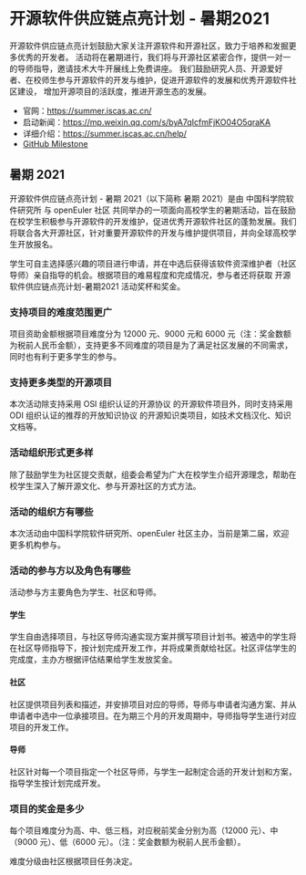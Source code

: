 # 开源软件供应链点亮计划 - 暑期2021

开源软件供应链点亮计划鼓励大家关注开源软件和开源社区，致力于培养和发掘更多优秀的开发者。
活动将在暑期进行，我们将与开源社区紧密合作，提供一对一的导师指导，邀请技术大牛开展线上免费讲座。
我们鼓励研究人员、开源爱好者、在校师生参与开源软件的开发与维护，促进开源软件的发展和优秀开源软件社区建设，
增加开源项目的活跃度，推进开源生态的发展。

- 官网：<https://summer.iscas.ac.cn/>
- 启动新闻：<https://mp.weixin.qq.com/s/byA7qIcfmFjKO04O5qraKA>
- 详细介绍：<https://summer.iscas.ac.cn/help/>
- [GitHub Milestone](https://github.com/fastcfs/summer-of-fastcfs/milestone/1)

## 暑期 2021

开源软件供应链点亮计划 - 暑期 2021（以下简称 暑期 2021）是由 中国科学院软件研究所 与 openEuler 社区 共同举办的一项面向高校学生的暑期活动，旨在鼓励在校学生积极参与开源软件的开发维护，促进优秀开源软件社区的蓬勃发展。我们将联合各大开源社区，针对重要开源软件的开发与维护提供项目，并向全球高校学生开放报名。

学生可自主选择感兴趣的项目进行申请，并在中选后获得该软件资深维护者（社区导师）亲自指导的机会。根据项目的难易程度和完成情况，参与者还将获取 开源软件供应链点亮计划-暑期2021 活动奖杯和奖金。

### 支持项目的难度范围更广

项目资助金额根据项目难度分为 12000 元、9000 元和 6000 元（注：奖金数额为税前人民币金额），支持更多不同难度的项目是为了满足社区发展的不同需求，同时也有利于更多学生的参与。

### 支持更多类型的开源项目

本次活动除支持采用 OSI 组织认证的开源协议 的开源软件项目外，同时支持采用 ODI 组织认证的推荐的开放知识协议 的开源知识类项目，如技术文档汉化、知识文档等。

### 活动组织形式更多样

除了鼓励学生为社区提交贡献，组委会希望为广大在校学生介绍开源理念，帮助在校学生深入了解开源文化、参与开源社区的方式方法。

### 活动的组织方有哪些

本次活动由中国科学院软件研究所、openEuler 社区主办，当前是第二届，欢迎更多机构参与。

### 活动的参与方以及角色有哪些

活动参与方主要角色为学生、社区和导师。

#### 学生

学生自由选择项目，与社区导师沟通实现方案并撰写项目计划书。被选中的学生将在社区导师指导下，按计划完成开发工作，并将成果贡献给社区。社区评估学生的完成度，主办方根据评估结果给学生发放奖金。

#### 社区

社区提供项目列表和描述，并安排项目对应的导师，导师与申请者沟通方案、并从申请者中选中一位承接项目。在为期三个月的开发周期中，导师指导学生进行对应项目的开发工作。

#### 导师

社区针对每一个项目指定一个社区导师，与学生一起制定合适的开发计划和方案，指导学生按计划完成开发。

### 项目的奖金是多少

每个项目难度分为高、中、低三档，对应税前奖金分别为高（12000 元）、中（9000 元）、低（6000 元）。（注：奖金数额为税前人民币金额）。

难度分级由社区根据项目任务决定。
